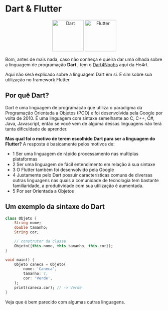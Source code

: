 # Dart & Flutter

<p align='center'>
<img src='../../assets/dart.png' width=100 title='Dart'>
<img src='../../assets/flutter.png' width=100 title='Flutter'>
</p>

Bom, antes de mais nada, caso não conheça e queira dar uma olhada sobre a linguagem de programação <strong> Dart </strong>, tem o [Dart4Noobs](https://github.com/pksasso/dart4noobs) aqui da He4rt.

Aqui não será explicado sobre a linguagem Dart em si. E sim sobre sua utilização no framework Flutter.

## Por quê Dart?

Dart é uma linguagem de programação que utiliza o paradigma da Programação Orientada a Objetos (POO) e foi desenvolvida pela Google por volta de 2010. É uma linguagem com sintaxe semelhante ao C, C++, C#, Java, Javascript, então se você vem de alguma dessas linguagens não terá tanta dificuldade de aprender.

<b>Mas qual foi o motivo de terem escolhido Dart para ser a linguagem do Flutter?</b>
A resposta é basicamente pelos motivos de:

- 1 Ser uma linguagem de rápido processamento nas multiplas plataformas
- 2 Ser uma linguagem de fácil entendimento em relação à sua sintaxe
- 3 O Flutter também foi desenvolvido pela Google
- 4 Justamente pelo Dart possuir características comuns de diversas outras linguagens nas quais a comunidade de tecnologia tem bastante familiaridade, a produtividade com sua utilização é aumentada.
- 5 Por ser Orientada a Objetos

## Um exemplo da sintaxe do Dart

```dart
class Objeto {
    String nome;
    double tamanho;
    String cor;

    // construtor da classe
    Objeto({this.nome, this.tamanho, this.cor});
}

void main() {
    Objeto caneca = Objeto(
        nome: 'Caneca',
        tamanho: 7,
        cor: 'Verde',
    );
    print(caneca.cor); // -> Verde
}
```

Veja que é bem parecido com algumas outras linguagens.
